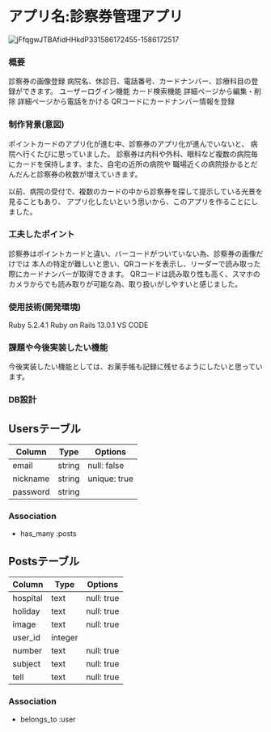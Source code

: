 # アプリ名:診察券管理アプリ
![jFfqgwJTBAfidHHkdP331586172455-1586172517](https://user-images.githubusercontent.com/61138363/78554070-69b88b80-7845-11ea-958c-4e94d2ff3d1a.gif)

### 概要
診察券の画像登録
病院名、休診日、電話番号、カードナンバー、診療科目の登録ができます。
ユーザーログイン機能
カード検索機能
詳細ページから編集・削除
詳細ページから電話をかける
QRコードにカードナンバー情報を登録

### 制作背景(意図)
  ポイントカードのアプリ化が進む中、診察券のアプリ化が進んでいないと、
  病院へ行くたびに思っていました。
  診察券は内科や外科、眼科など複数の病院毎にカードを保持します、また、自宅の近所の病院や
  職場近くの病院掛かるとだんだんと診察券の枚数が増えていきます。

  以前、病院の受付で、複数のカードの中から診察券を探して提示している光景を見ることもあり、
  アプリ化したいという思いから、このアプリを作ることにしました。

### 工夫したポイント
  診察券はポイントカードと違い、バーコードがついていない為、診察券の画像だけでは
  本人の特定が難しいと思い、QRコードを表示し、リーダーで読み取った際にカードナンバーが取得できます。
  QRコードは読み取り性も高く、スマホのカメラからでも読み取りが可能な為、取り扱いがしやすいと感じました。

### 使用技術(開発環境)
  Ruby 5.2.4.1
  Ruby on Rails 13.0.1
  VS CODE

### 課題や今後実装したい機能
  今後実装したい機能としては、お薬手帳も記録に残せるようにしたいと思っています。

### DB設計
## Usersテーブル
|Column|Type|Options|
|------|----|-------|
|email|string|null: false|
|nickname|string|unique: true|
|password|string|  |

### Association
- has_many :posts

## Postsテーブル
|Column|Type|Options|
|------|----|-------|
|hospital|text|null: true|
|holiday|text|null: true|
|image|text|null: true|
|user_id|integer| |
|number|text|null: true|
|subject|text|null: true|
|tell|text|null: true|

### Association
- belongs_to :user